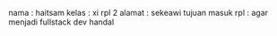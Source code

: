 nama : haitsam
kelas : xi rpl 2
alamat : sekeawi 
tujuan masuk rpl : agar menjadi fullstack dev handal
